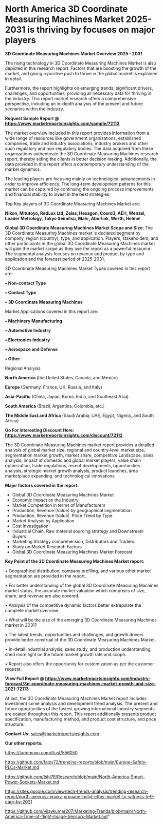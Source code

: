 # North America 3D Coordinate Measuring Machines Market 2025-2031 is thriving by focuses on major players

<Strong> 3D Coordinate Measuring Machines Market Overview 2025 - 2031</strong>

The rising technology in 3D Coordinate Measuring Machines Market is also depicted in this research report. Factors that are boosting the growth of the market, and giving a positive push to thrive in the global market is explained in detail.

Furthermore, the report highlights on emerging trends, significant drivers, challenges, and opportunities, providing all necessary data for thriving in the industry. This report market research offers a comprehensive perspective, including an in-depth analysis of the present and future scenarios within the industry.

<strong>Request Sample Report @ <a href=https://www.marketreportsinsights.com/sample/72113>https://www.marketreportsinsights.com/sample/72113</a></strong>

The market overview included in this report provides information from a wide range of resources like government organizations, established companies, trade and industry associations, industry brokers and other such regulatory and non-regulatory bodies. The data acquired from these organizations authenticate the 3D Coordinate Measuring Machines research report, thereby aiding the clients in better decision making. Additionally, the data provided in this report offers a contemporary understanding of the market dynamics.

The leading players are focusing mainly on technological advancements in order to improve efficiency. The long-term development patterns for this market can be captured by continuing the ongoing process improvements and financial stability to invest in the best strategies.

Top Key players of 3D Coordinate Measuring Machines Market are:

<strong>Nikon, Mitutoyo, RedLux Ltd, Zeiss, Hexagon, Coord3, AEH, Wenzel, Leader Metrology, Tokyo Seimitsu, Mahr, Aberlink, Werth, Helmel</strong>

<strong><b>Global 3D Coordinate Measuring Machines Market Scope and Size:</b></strong>
The 3D Coordinate Measuring Machines market is declared segment by company, region (country), type, and application. Players, stakeholders, and other participants in the global 3D Coordinate Measuring Machines market will gain the market scope as they use the report as a powerful resource. The segmental analysis focuses on revenue and product by type and application and the forecast period of 2025-2031.

3D Coordinate Measuring Machines Market Types covered in this report are:

<strong>• Non-contact Type

• Contact Type

• 3D Coordinate Measuring Machines</strong>

Market Applications covered in this report are:

<strong>• Machinery Manufacturing

• Automotive Industry

• Electronics Industry

• Aerospace and Defense

• Other</strong> 

Regional Analysis

<strong>North America</strong> (the United States, Canada, and Mexico)

<strong>Europe</strong> (Germany, France, UK, Russia, and Italy)

<strong>Asia-Pacific</strong> (China, Japan, Korea, India, and Southeast Asia)

<strong>South America</strong> (Brazil, Argentina, Colombia, etc.)

<strong>The Middle East and Africa</strong> (Saudi Arabia, UAE, Egypt, Nigeria, and South Africa)

<strong>Go For Interesting Discount Here: <a href=https://www.marketreportsinsights.com/discount/72113>https://www.marketreportsinsights.com/discount/72113</a></strong>

The 3D Coordinate Measuring Machines market report provides a detailed analysis of global market size, regional and country-level market size, segmentation market growth, market share, competitive Landscape, sales analysis, impact of domestic and global market players, value chain optimization, trade regulations, recent developments, opportunities analysis, strategic market growth analysis, product launches, area marketplace expanding, and technological innovations.

<strong><b>Major factors covered in the report:</b></strong>
<ul>
  <li>Global 3D Coordinate Measuring Machines Market </li>
  <li>Economic Impact on the Industry</li>
  <li>Market Competition in terms of Manufacturers</li>
  <li>Production, Revenue (Value) by geographical segmentation</li>
  <li>Production, Revenue (Value), Price Trend by Type</li>
  <li>Market Analysis by Application</li>
  <li>Cost Investigation</li>
  <li>Industrial Chain, Raw material sourcing strategy and Downstream Buyers</li>
  <li>Marketing Strategy comprehension, Distributors and Traders</li>
  <li>Study on Market Research Factors</li>
  <li>Global 3D Coordinate Measuring Machines Market Forecast</li>
</ul>

<strong><b>Key Point of the 3D Coordinate Measuring Machines Market report:</b></strong>

• Geographical distribution, company profiling, and various other market segmentation are provided in the report.

• For better understanding of the global 3D Coordinate Measuring Machines market status, the accurate market valuation which comprises of size, share, and revenue are also covered.

• Analysis of the competitive dynamic factors better extrapolate the complete market overview

• What will be the size of the emerging 3D Coordinate Measuring Machines market in 2031?

• The latest trends, opportunities and challenges, and growth drivers provide better construal of the 3D Coordinate Measuring Machines Market.

• In-detail industrial analysis, sales study, and production understanding shed more light on the future market growth rate and scope.

• Report also offers the opportunity for customization as per the customer request.

<strong><b>View Full Report @ <a href=https://www.marketreportsinsights.com/industry-forecast/3d-coordinate-measuring-machines-market-growth-and-size-2021-72113>https://www.marketreportsinsights.com/industry-forecast/3d-coordinate-measuring-machines-market-growth-and-size-2021-72113</a></b></strong>


At last, the 3D Coordinate Measuring Machines Market report includes investment come analysis and development trend analysis. The present and future opportunities of the fastest growing international industry segments are coated throughout this report. This report additionally presents product specification, manufacturing method, and product cost structure, and price structure.

<strong>Contact Us:</strong>
sales@marketreportsinsights.com

<strong>Our other reports:</strong>

<a href=https://tanomuno.com/illust/556050>https://tanomuno.com/illust/556050</a>

<a href=https://github.com/faizy72/trending-reports/blob/main/Europe-Safety-PLCs-Market.md>https://github.com/faizy72/trending-reports/blob/main/Europe-Safety-PLCs-Market.md</a>

<a href=https://github.com/Ishi78/Research/blob/main/North-America-Smart-Power-Sockets-Market.md>https://github.com/Ishi78/Research/blob/main/North-America-Smart-Power-Sockets-Market.md</a>

<a href=https://sites.google.com/view/tech-trends-analysis/trending-research-report/north-america-epoxy-propane-butyl-ether-market-to-witness-5-9-cagr-by-2031>https://sites.google.com/view/tech-trends-analysis/trending-research-report/north-america-epoxy-propane-butyl-ether-market-to-witness-5-9-cagr-by-2031</a>

<a href=https://github.com/vijaykumar207/Marketing-Trends/blob/main/North-America-Time-of-flight-Image-Sensors-Market.md>https://github.com/vijaykumar207/Marketing-Trends/blob/main/North-America-Time-of-flight-Image-Sensors-Market.md</a>"
